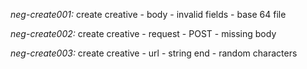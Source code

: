 *neg-create001:* create creative - 
    body - invalid fields - base 64 file

*neg-create002:* create creative -
    request - POST - missing body

*neg-create003:* create creative - 
    url - string end - random characters